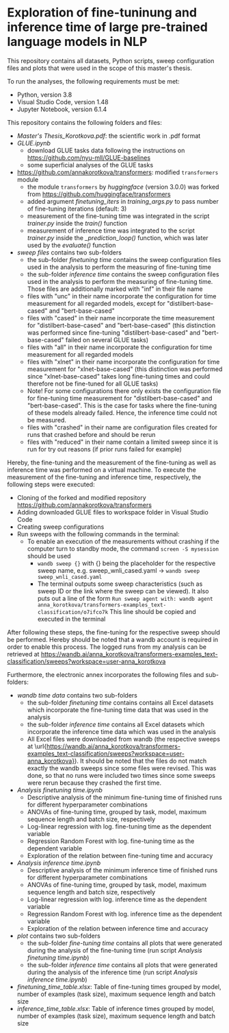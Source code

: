 # Exploration of fine-tuninung and inference time of large pre-trained language models in NLP

This repository contains all datasets, Python scripts, sweep configuration files and plots that were used in the scope of this master's thesis.

To run the analyses, the following requirements must be met:
- Python, version 3.8
- Visual Studio Code, version 1.48 
- Jupyter Notebook, version 6.1.4

This repository contains the following folders and files:

- *Master's Thesis_Korotkova.pdf*:  the scientific work in .pdf format
- *GLUE.ipynb*
	- download GLUE tasks data following the instructions on https://github.com/nyu-mll/GLUE-baselines
	- some superficial analyses of the GLUE tasks
- https://github.com/annakorotkova/transformers: modified `transformers` module
	- the module `transformers` by *huggingface* (version 3.0.0) was forked from https://github.com/huggingface/transformers
	- added argument *finetuning_iters* in *training_args.py* to pass number of fine-tuning iterations (default: 3)
	- measurement of the fine-tuning time was integrated in the script *trainer.py* inside the *train()* function
	- measurement of inference time was integrated to the script *trainer.py* inside the *_prediction_loop()* function, which was later used by the *evaluate()* function
- *sweep files* contains two sub-folders
	- the sub-folder *finetuning time* contains the sweep configuration files used in the analysis to perform the measuring of fine-tuning time
	- the sub-folder *inference time* contains the sweep configuration files used in the analysis to perform the measuring of fine-tuning time. 
	  Those files are additionally marked with "inf" in their file name
	- files with "unc" in their name incorporate the configuration for time measurement for all regarded models, except for "distilbert-base-cased" and "bert-base-cased"
	- files with "cased" in their name incorporate the time measurement for "distilbert-base-cased" and "bert-base-cased"
	  (this distinction was performed since fine-tuning "distilbert-base-cased" and "bert-base-cased" failed on several GLUE tasks)
	- files with "all" in their name incorporate the configuration for time measurement for all regarded models
	- files with "xlnet" in their name incorporate the configuration for time measurement for "xlnet-base-cased"
	  (this distinction was performed since "xlnet-base-cased" takes long fine-tuning times and could therefore not be fine-tuned for all GLUE tasks)
	- Note! For some configurations there only exists the configuration file for fine-tuning time measurement for "distilbert-base-cased" and "bert-base-cased". 
	  This is the case for tasks where the fine-tuning of these models already failed. Hence, the inference time could not be measured.
	- files with "crashed" in their name are configuration files created for runs that crashed before and should be rerun
	- files with "reduced" in their name contain a limited sweep since it is run for try out reasons (if prior runs failed for example)

Hereby, the fine-tuning and the measurement of the fine-tuning as well as inference time was performed on a virtual machine.
To execute the measurement of the fine-tuning and inference time, respectively, the following steps were executed:
- Cloning of the forked and modified repository https://github.com/annakorotkova/transformers
- Adding downloaded GLUE files to workspace folder in Visual Studio Code
- Creating sweep configurations
- Run sweeps with the following commands in the terminal:
	- To enable an execution of the measurements without crashing if the computer turn to standby mode, the command `screen -S mysession` should be used
        - `wandb sweep {}` with {} being the placeholder for the respective sweep name, e.g. sweep_wnli_cased.yaml
           -> `wandb sweep sweep_wnli_cased.yaml`
        - The terminal outputs some sweep characteristics (such as sweep ID or the link where the sweep can be viewed). 
	  It also puts out a line of the form `Run sweep agent with: wandb agent anna_korotkova/transformers-examples_text-classification/o7ifco7k`
          This line should be copied and executed in the terminal

After following these steps, the fine-tuning for the respective sweep should be performed. Hereby should be noted that a wandb account is required in order to enable this process. The logged runs from my analysis can be retrieved at https://wandb.ai/anna_korotkova/transformers-examples_text-classification/sweeps?workspace=user-anna_korotkova

Furthermore, the electronic annex incorporates the following files and sub-folders:

- *wandb time data* contains two sub-folders
	- the sub-folder *finetuning time* contains contains all Excel datasets which incorporate the fine-tuning time data that was used in the analysis
	- the sub-folder *inference time* contains all Excel datasets which incorporate the inference time data which was used in the analysis
	- All Excel files were downloaded from wandb (the respective sweeps at \url{https://wandb.ai/anna_korotkova/transformers-examples_text-classification/sweeps?workspace=user-anna_korotkova}). It should be noted that the files do not match exactly the wandb sweeps since some files were revised. This was done, so that no runs were included two times since some sweeps were rerun because they crashed the first time.
- *Analysis finetuning time.ipynb*
	- Descriptive analysis of the minimum fine-tuning time of finished runs for different hyperparameter combinations
	- ANOVAs of fine-tuning time, grouped by task, model, maximum sequence length and batch size, respectively
	- Log-linear regression with log. fine-tuning time as the dependent variable 
	- Regression Random Forest with log. fine-tuning time as the dependent variable
	- Exploration of the relation between fine-tuning time and accuracy
- *Analysis inference time.ipynb*
	- Descriptive analysis of the minimum inference time of finished runs for different hyperparameter combinations
	- ANOVAs of fine-tuning time, grouped by task, model, maximum sequence length and batch size, respectively
	- Log-linear regression with log. inference time as the dependent variable
	- Regression Random Forest with log. inference time as the dependent variable 
	- Exploration of the relation between inference time and accuracy
- *plot* contains two sub-folders
	- the sub-folder *fine-tuning time* contains all plots that were generated during the analysis of the fine-tuning time (run script *Analysis finetuning time.ipynb*)
	- the sub-folder *inference time* contains all plots that were generated during the analysis of the inference time (run script *Analysis inference time.ipynb*)
- *finetuning_time_table.xlsx*: Table of fine-tuning times grouped by model, number of examples (task size), maximum sequence length and batch size 
- *inference_time_table.xlsx*: Table of inference times grouped by model, number of examples (task size), maximum sequence length and batch size 
